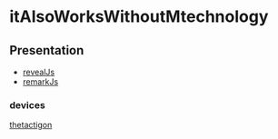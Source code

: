 # itAlsoWorksWithoutMtechnology

## Presentation
 * [revealJs](https://revealjs.com/#/)
 * [remarkJs](https://remarkjs.com/#1)
 ### devices
 [thetactigon](https://thetactigon.myshopify.com/collections/all)

